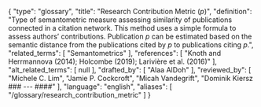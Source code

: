{
    "type": "glossary",
    "title": "Research Contribution Metric (*p*)",
    "definition": "Type of semantometric measure assessing similarity of publications connected in a citation network. This method uses a simple formula to assess authors’ contributions. Publication *p* can be estimated based on the semantic distance from the publications cited by *p* to publications citing *p*.",
    "related_terms": [
        "Semantometrics"
    ],
    "references": [
        "Knoth and Herrmannova (2014); Holcombe (2019); Larivière et al. (2016)"
    ],
    "alt_related_terms": [
        null
    ],
    "drafted_by": [
        "Alaa AlDoh"
    ],
    "reviewed_by": [
        "Michele C. Lim",
        "Jamie P. Cockcroft",
        "Micah Vandegrift",
        "Dominik Kiersz  ### ---  ####"
    ],
    "language": "english",
    "aliases": [
        "/glossary/research_contribution_metric"
    ]
}